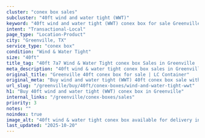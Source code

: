 ```yaml
---
cluster: "conex box sales"
subcluster: "40ft wind and water tight (WWT)"
keyword: "40ft wind and water tight (WWT) conex box for sale Greenville, TX"
intent: "Transactional-Local"
page_type: "Location-Product"
city: "Greenville, TX"
service_type: "conex box"
condition: "Wind & Water Tight"
size: "40ft"
title_tag: "40ft 7a7 Wind & Water Tight conex box Sales in Greenville | LC Container"
meta_description: "40ft wind & water tight conex box sales in Greenville. Fast delivery, competitive pricing. Serving conex boxes area. Quote ID: LCW. Call (214) 524-4168 for your free quote today."
original_title: "Greenville 40ft conex box for sale | LC Container"
original_meta: "Buy wind and water tight (WWT) 40ft conex box sale with local delivery in Greenville, TX. LC Container — local Since 2003. Request a fast quote today."
url_slug: "/greenville/buy/40ft/conex-boxes/wind-and-water-tight-wwt"
h1: "Buy 40ft wind and water tight (WWT) conex box in Greenville"
internal_links: "/greenville/conex-boxes/sales"
priority: 3
notes: ""
noindex: true
image_alt: "40ft wind & water tight conex box available for delivery in Greenville"
last_updated: "2025-10-20"
---
```


<!-- TODO: Add unique city/inventory copy, images, and internal links here. -->

